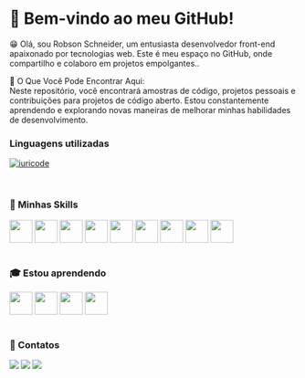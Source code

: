# 👋 Bem-vindo ao meu GitHub!
<p>
  😁 Olá, sou Robson Schneider, um entusiasta desenvolvedor front-end apaixonado por tecnologias web. Este é meu espaço no GitHub, onde compartilho e colaboro em projetos empolgantes..
</p>
<p>
  🔎 O Que Você Pode Encontrar Aqui:
  <br>
  Neste repositório, você encontrará amostras de código, projetos pessoais e contribuições para projetos de código aberto. Estou constantemente aprendendo e explorando novas maneiras de melhorar minhas habilidades de desenvolvimento.
</p>

### Linguagens utilizadas
[![iuricode](https://github-readme-stats.vercel.app/api/top-langs/?username=robsonwssantos&hide=html&layout=compact&theme=dark)](https://github.com/anuraghazra/github-readme-stats)

<br/> 

### 🚀 Minhas Skills      
<div>
  <img loading="lazy" src="https://cdn.jsdelivr.net/gh/devicons/devicon@latest/icons/javascript/javascript-original.svg" width="40" height="40"/>
  <img loading="lazy" src="https://cdn.jsdelivr.net/gh/devicons/devicon@latest/icons/react/react-original.svg" width="40" height="40"/>
  <img loading="lazy" src="https://cdn.jsdelivr.net/gh/devicons/devicon@latest/icons/html5/html5-original.svg" width="40" height="40"/>
  <img loading="lazy" src="https://cdn.jsdelivr.net/gh/devicons/devicon@latest/icons/css3/css3-original.svg" width="40" height="40"/>
  <img loading="lazy" src="https://cdn.jsdelivr.net/gh/devicons/devicon@latest/icons/typescript/typescript-original.svg" width="40" height="40"/>
  <img loading="lazy" src="https://cdn.jsdelivr.net/gh/devicons/devicon@latest/icons/java/java-original.svg" width="40" height="40"/>
  <img loading="lazy" src="https://cdn.jsdelivr.net/gh/devicons/devicon@latest/icons/postgresql/postgresql-original.svg" width="40" height="40"/>
  <img loading="lazy" src="https://cdn.jsdelivr.net/gh/devicons/devicon@latest/icons/git/git-original.svg" width="40" height="40"/>
  <img loading="lazy" src="https://cdn.jsdelivr.net/gh/devicons/devicon@latest/icons/linux/linux-original.svg" width="40" height="40"/>
</div>

<br/> 

### 🎓 Estou aprendendo       

<div>
<img loading="lazy" src="https://cdn.jsdelivr.net/gh/devicons/devicon@latest/icons/vuejs/vuejs-original.svg" width="40" height="40"/>
<img loading="lazy" src="https://cdn.jsdelivr.net/gh/devicons/devicon@latest/icons/jquery/jquery-original-wordmark.svg" width="40" height="40"/>
<img loading="lazy" src="https://cdn.jsdelivr.net/gh/devicons/devicon@latest/icons/bootstrap/bootstrap-original.svg" width="40" height="40"/>
<img loading="lazy" src="https://cdn.jsdelivr.net/gh/devicons/devicon@latest/icons/sass/sass-original.svg"  width="40" height="40"/> 
</div>

<br/> 

### 📨 Contatos       

<div>
<a href="https://www.linkedin.com/in/robsonwss" target="_blank"><img loading="lazy" src="https://img.shields.io/badge/-LinkedIn-%230077B5?style=for-the-badge&logo=linkedin&logoColor=white" target="_blank"></a>   
<a href = "robson.willian@universo.univates.br"><img loading="lazy" src="https://img.shields.io/badge/Gmail-D14836?style=for-the-badge&logo=gmail&logoColor=white" target="_blank"></a>
<a href="https://instagram.com/_robson.schneider" target="_blank"><img loading="lazy" src="https://img.shields.io/badge/-Instagram-%23E4405F?style=for-the-badge&logo=instagram&logoColor=white" target="_blank"></a>
</div>
